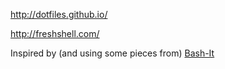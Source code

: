 http://dotfiles.github.io/

http://freshshell.com/

Inspired by (and using some pieces from) [Bash-It](https://github.com/revans/bash-it)
